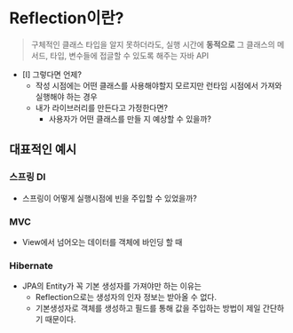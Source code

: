 # Reflection이란?
>구체적인 클래스 타입을 알지 못하더라도, 실행 시간에 **동적으로** 
>그 클래스의 메서드, 타입, 변수들에 접글할 수 있도록 해주는 자바 API

- [I] 그렇다면 언제?
	- 작성 시점에는 어떤 클래스를 사용해야할지 모르지만 런타임 시점에서 가져와 실행해야 하는 경우 
	- 내가 라이브러리를 만든다고 가정한다면?
		- 사용자가 어떤 클래스를 만들 지 예상할 수 있을까?
## 대표적인 예시
### 스프링 DI
- 스프링이 어떻게 실행시점에 빈을 주입할 수 있었을까?
### MVC
- View에서 넘어오는 데이터를 객체에 바인딩 할 때
### Hibernate
- JPA의 Entity가 꼭 기본 생성자를 가져야만 하는 이유는
	- Reflection으로는 생성자의 인자 정보는 받아올 수 없다.
	- 기본생성자로 객체를 생성하고 필드를 통해 값을 주입하는 방법이 제일 간단하기 때문이다.
